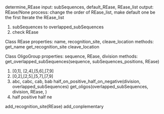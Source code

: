 determine_REase
input:  subSequences, default_REase, REase_list
output: REase/None
process:
change the order of REase_list, make default one be the first
Iterate the REase_list
1. subSequences to overlapped_subSequences
2. check REase

Class REase
properties:
name, recognition_site, cleave_location
methods: 
get_name
get_recognition_site
cleave_location

Class OligoGroup
properties:
sequence, REase, division
methods:
get_overlapped_subSequences(sequence, subSequences_positions, REase)
1. [0,1], [2,4],[5,6],[7,9]
2. [0,2],[2,5],[5,7],[7,9]
3. abc, cabc, cab, bab
half_on_positive_half_on_negative(division, overlapped_subSequences)
get_oligos(overlapped_subSequences, division, REase, )
1. half positive half ne

add_recognition_site(REase)
add_conplementary
<!--stackedit_data:
eyJoaXN0b3J5IjpbMTA3MTUzNDk5LDEzOTEzNzE4OTIsLTM3MT
c4NTQ0MCwtMTE3MTQ2MTMxMSwxNzk5MjIzNzVdfQ==
-->